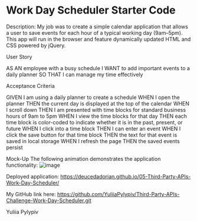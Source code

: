 # Work Day Scheduler Starter Code

Description:
My job was to create a simple calendar application that allows a user to save events for each hour of a typical working day (9am–5pm). This app will run in the browser and feature dynamically updated HTML and CSS powered by jQuery.


User Story

AS AN employee with a busy schedule
I WANT to add important events to a daily planner
SO THAT I can manage my time effectively


Acceptance Criteria

GIVEN I am using a daily planner to create a schedule
WHEN I open the planner
THEN the current day is displayed at the top of the calendar
WHEN I scroll down
THEN I am presented with time blocks for standard business hours of 9am to 5pm
WHEN I view the time blocks for that day
THEN each time block is color-coded to indicate whether it is in the past, present, or future
WHEN I click into a time block
THEN I can enter an event
WHEN I click the save button for that time block
THEN the text for that event is saved in local storage
WHEN I refresh the page
THEN the saved events persist



Mock-Up
The following animation demonstrates the application functionality:
![image](https://github.com/YuliiaPylypiv/Third-Party-APIs-Challenge-Work-Day-Scheduler/assets/155758070/1de2c689-c218-4977-87fa-f5cb4a3b4592)

Deployed application: https://deucedadorian.github.io/05-Third-Party-APIs-Work-Day-Scheduler/

My GitHub link here: 
https://github.com/YuliiaPylypiv/Third-Party-APIs-Challenge-Work-Day-Scheduler.git

Yuliia Pylypiv 
